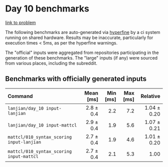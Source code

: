 # Day 10 benchmarks

[link to problem](http://adventofcode.com/2021/day/10)

The following benchmarks are auto-generated via [hyperfine](https://github.com/sharkdp/hyperfine) by a ci system running on shared hardware. Results may be inaccurate, particularly for execution times < 5ms, as per the hyperfine warnings.

The "official" inputs were aggregated from repositories participating in the generation of these benchmarks. The "large" inputs (if any) were sourced from various places, including the subreddit.

## Benchmarks with officially generated inputs
| Command | Mean [ms] | Min [ms] | Max [ms] | Relative |
|:---|---:|---:|---:|---:|
| `lanjian/day_10 input-lanjian` | 2.8 ± 0.4 | 2.2 | 7.2 | 1.04 ± 0.20 |
| `lanjian/day_10 input-mattcl` | 2.9 ± 0.4 | 1.9 | 5.6 | 1.07 ± 0.21 |
| `mattcl/010_syntax_scoring input-lanjian` | 2.7 ± 0.4 | 1.9 | 4.6 | 1.01 ± 0.20 |
| `mattcl/010_syntax_scoring input-mattcl` | 2.7 ± 0.4 | 2.1 | 5.3 | 1.00 |
